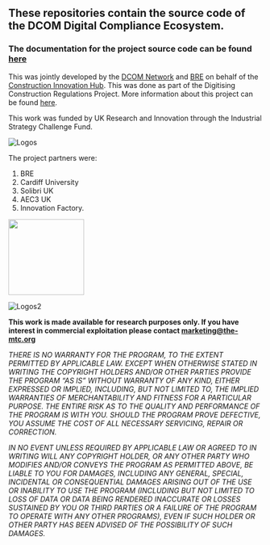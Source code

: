 ## These repositories contain the source code of the DCOM Digital Compliance Ecosystem.

### The documentation for the project source code can be found [here]()

This was jointly developed by the [DCOM Network](https://www.dcom.org.uk/) and [BRE](https://bregroup.com/) on behalf of the [Construction Innovation Hub](https://constructioninnovationhub.org.uk/). This was done as part of the Digitising Construction Regulations Project. More information about this project can be found [here](https://www.dcom.org.uk/).

This work was funded by UK Research and Innovation through the Industrial Strategy Challenge Fund.

![Logos](https://user-images.githubusercontent.com/26248350/229783075-f9dde44d-f125-4dc7-87e4-b63656cc8148.png)

The project partners were:
1. BRE
2. Cardiff University
3. Solibri UK
4. AEC3 UK
5. Innovation Factory.

<img src ="https://user-images.githubusercontent.com/26248350/230086215-8f415342-05b7-47fa-b2bd-fc5794e9cf60.png" width=150/>

![Logos2](https://user-images.githubusercontent.com/26248350/229782124-e0b8523e-1455-49a7-97e2-9c91979875a6.png)

**This work is made available for research purposes only. If you have interest in commercial exploitation please contact [marketing@the-mtc.org](mailto:marketing@the-mtc.org)**

*THERE IS NO WARRANTY FOR THE PROGRAM, TO THE EXTENT PERMITTED BY APPLICABLE LAW. EXCEPT WHEN OTHERWISE STATED IN WRITING THE COPYRIGHT HOLDERS AND/OR OTHER PARTIES PROVIDE THE PROGRAM “AS IS” WITHOUT WARRANTY OF ANY KIND, EITHER EXPRESSED OR IMPLIED, INCLUDING, BUT NOT LIMITED TO, THE IMPLIED WARRANTIES OF MERCHANTABILITY AND FITNESS FOR A PARTICULAR PURPOSE. THE ENTIRE RISK AS TO THE QUALITY AND PERFORMANCE OF THE PROGRAM IS WITH YOU. SHOULD THE PROGRAM PROVE DEFECTIVE, YOU ASSUME THE COST OF ALL NECESSARY SERVICING, REPAIR OR CORRECTION.*

*IN NO EVENT UNLESS REQUIRED BY APPLICABLE LAW OR AGREED TO IN WRITING WILL ANY COPYRIGHT HOLDER, OR ANY OTHER PARTY WHO MODIFIES AND/OR CONVEYS THE PROGRAM AS PERMITTED ABOVE, BE LIABLE TO YOU FOR DAMAGES, INCLUDING ANY GENERAL, SPECIAL, INCIDENTAL OR CONSEQUENTIAL DAMAGES ARISING OUT OF THE USE OR INABILITY TO USE THE PROGRAM (INCLUDING BUT NOT LIMITED TO LOSS OF DATA OR DATA BEING RENDERED INACCURATE OR LOSSES SUSTAINED BY YOU OR THIRD PARTIES OR A FAILURE OF THE PROGRAM TO OPERATE WITH ANY OTHER PROGRAMS), EVEN IF SUCH HOLDER OR OTHER PARTY HAS BEEN ADVISED OF THE POSSIBILITY OF SUCH DAMAGES.*
